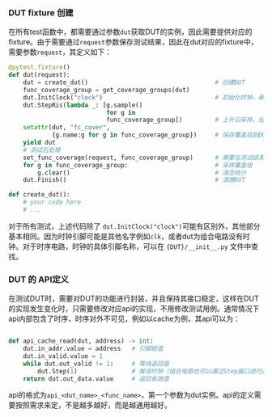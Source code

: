 
### DUT fixture 创建

在所有test函数中，都需要通过参数`dut`获取DUT的实例，因此需要提供对应的fixture。由于需要通过`request`参数保存测试结果，因此在dut对应的fixture中，需要参数`request`，其定义如下：

```python
@pytest.fixture()
def dut(request):
    dut = create_dut()                                   # 创建DUT
    func_coverage_group = get_coverage_groups(dut)
    dut.InitClock("clock")                               # 初始化时钟，确保dut有clock引脚。如果dut没有时钟则不需要InitClock
    dut.StepRis(lambda _: [g.sample()
                           for g in
                           func_coverage_group])         # 上升沿采样，组合电路也可以用Step接口进行推进
    setattr(dut, "fc_cover",
            {g.name:g for g in func_coverage_group})     # 保存覆盖组到DUT
    yield dut
    # 测试后处理
    set_func_coverage(request, func_coverage_group)      # 需要在测试结束的时候，通过set_func_coverage把覆盖组传递给toffee_test*
    for g in func_coverage_group:                        # 采样覆盖组
        g.clear()                                        # 清空统计
    dut.Finish()                                         # 清理DUT

def create_dut():
    # your code here
    # ...

```

对于所有测试，上述代码除了 `dut.InitClock("clock")`可能有区别外，其他部分基本相同。因为时钟引脚可能是其他名字例如`clk`，或者dut为组合电路没有时钟。对于时序电路，时钟的具体引脚名称，可以在 `{DUT}/__init__.py` 文件中查找。

### DUT 的 API定义

在测试DUT时，需要对DUT的功能进行封装，并且保持其接口稳定，这样在DUT的实现发生变化时，只需要修改对应api的实现，不用修改测试用例。通常情况下api内部包含了时序，时序对外不可见，例如以cache为例，其api可以为：

```python

def api_cache_read(dut, address) -> int:
    dut.in_addr.value = address   # 引脚赋值
    dut.in_valid.value = 1
    while dut.out_valid != 1:     # 等待返回值
        dut.Step(1)               # 推进时钟（组合电路也可以通过Step接口进行推进，或者使用RefreshComb推进组合电路）
    return dut.out_data.value     # 返回有效值
```

api的格式为`api_<dut_name>_<func_name>`，第一个参数为dut实例。api的定义需要按照需求来定，不是越多越好，而是越通用越好。
